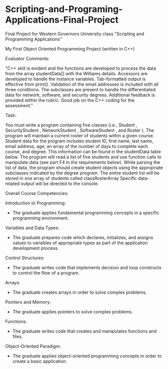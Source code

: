 # Scripting-and-Programing-Applications-Final-Project

Final Project for Western Governors University class "Scripting and Programming Applications"

My First Object Oriented Programming Project (written in C++)

Evaluator Comments:

"C++ skill is evident and the functions are developed to process the data from the array studentData[] with the Williams details. Accessors are developed to handle the instance variables. Tab-formatted output is effective from print(). Validation of the email addresses is included with all three conditions. The subclasses are present to handle the differentiated data for network, software, and security degrees. Additional feedback is provided within the rubric. Good job on the C++ coding for the assessment."

Task:

You must write a program containing five classes (i.e.,  Student , SecurityStudent , NetworkStudent , SoftwareStudent , and  Roster ). The program will maintain a current roster of students within a given course. Student data for the program includes student ID, first name, last name, email address, age, an array of the number of days to complete each course, and degree. This information can be found in the studentData table below. The program will read a list of five students and use function calls to manipulate data (see part F4 in the requirements below). While parsing the list of data, the program should create student objects using the appropriate subclasses indicated by the degree program. The entire student list will be stored in one array of students called  classRosterArray Specific data-related output will be directed to the console. 

Overall Course Competencies:

Introduction to Programming:
 - The graduate applies fundamental programming concepts in a specific programming environment.

Variables and Data Types:
 - The graduate prepares code which declares, initializes, and assigns values to variables of appropriate types as part of the application development process.

Control Structures:
 - The graduate writes code that implements decision and loop constructs to control the flow of a program.

Arrays:
 - The graduate creates arrays in order to solve complex problems.

Pointers and Memory:
 - The graduate applies pointers to solve complex problems.

Functions:
 - The graduate writes code that creates and manipulates functions and files.

Object-Oriented Paradigm:
 - The graduate applies object-oriented programming concepts in order to create a basic application.
